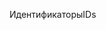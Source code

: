 <span data-ttu-id="5b039-101">Идентификаторы</span><span class="sxs-lookup"><span data-stu-id="5b039-101">IDs</span></span>